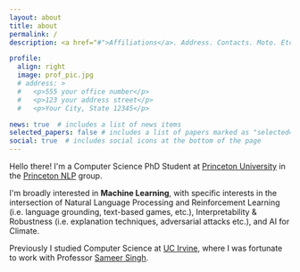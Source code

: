 ```yaml
---
layout: about
title: about
permalink: /
description: <a href="#">Affiliations</a>. Address. Contacts. Moto. Etc.

profile:
  align: right
  image: prof_pic.jpg
  # address: >
  #   <p>555 your office number</p>
  #   <p>123 your address street</p>
  #   <p>Your City, State 12345</p>

news: true  # includes a list of news items
selected_papers: false # includes a list of papers marked as "selected={true}"
social: true  # includes social icons at the bottom of the page
---
```


Hello there! I'm a Computer Science PhD Student at [Princeton University](https://www.princeton.edu/) in the [Princeton NLP](http://nlp.cs.princeton.edu/) group. 

I'm broadly interested in **Machine Learning**, with specific interests in the intersection of Natural Language Processing and Reinforcement Learning (i.e. language grounding, text-based games, etc.), Interpretability & Robustness (i.e. explanation techniques, adversarial attacks etc.), and AI for Climate.

Previously I studied Computer Science at [UC Irvine](https://uci.edu), where I was fortunate to work with Professor [Sameer Singh](http://sameersingh.org/).

